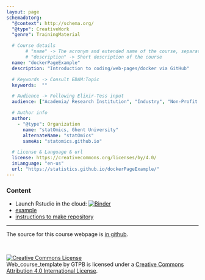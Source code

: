 ```yaml
---
layout: page
schemadotorg:
  "@context": http://schema.org/
  "@type": CreativeWork
  "genre": TrainingMaterial

  # Course details
       # "name" -> The acronym and extended name of the course, separated by " - "
       # "description" -> Short description of the course
  name: "dockerPageExample"
  description: "Introduction to coding/web-pages/docker via GitHub"

  # Keywords -> Consult EDAM:Topic
  keywords:  ""

  # Audience -> Following Elixir-Tess input
  audience: ["Academia/ Research Institution", "Industry", "Non-Profit Organisation", "Healthcare"]

  # Author info
  author:
    - "@type": Organization
      name: "statOmics, Ghent University"
      alternateName: "statOmics"
      sameAs: "statomics.github.io"

  # License & Language & url
  license: https://creativecommons.org/licenses/by/4.0/
  inLanguage: "en-us"
  url: "https://statistics.github.io/dockerPageExample/"
---
```


### Content

- Launch Rstudio in the cloud: [![Binder](https://mybinder.org/badge_logo.svg)](https://mybinder.org/v2/gh/statomics/dockerPageExample/master?urlpath=rstudio)
- [example](rmarkdownScripts/01-intro.html)
- [instructions to make repository](rmarkdownScripts/instructions.html)

---

The source for this course webpage is [in github](https://github.com/statOmics/dockerPageExample).

<br/>

<a rel="license" href="http://creativecommons.org/licenses/by/4.0/"><img alt="Creative Commons License" style="border-width:0" src="https://i.creativecommons.org/l/by/4.0/88x31.png" /></a><br /><span xmlns:dct="http://purl.org/dc/terms/" property="dct:title">Web_course_template</span> by <span xmlns:cc="http://creativecommons.org/ns#" property="cc:attributionName">GTPB</span> is licensed under a <a rel="license" href="http://creativecommons.org/licenses/by/4.0/">Creative Commons Attribution 4.0 International License</a>.
